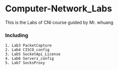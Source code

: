 # Computer-Network_Labs
This is the Labs of CNI  course guided by Mr. whuang


### Including
    1. Lab3 PacketCapture
    2. Lab4 CISCO_config
    3. Lab5 SocketApi_License
    4. Lab6 Servers_config
    5. Lab7 SocksProxy
